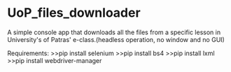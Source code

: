 # UoP_files_downloader
 A simple console app that downloads all the files from a specific lesson in University's of Patras' e-class.(headless operation, no window and no GUI)
 
 
 Requirements: >>pip install selenium
               >>pip install bs4
               >>pip install lxml
               >>pip install webdriver-manager
